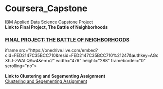 # Coursera_Capstone
IBM Applied Data Science Capstone Project<br>
<b> Link to Final Project, The Battle of Neighborhoods</b>
### <a href="https://eu-gb.dataplatform.cloud.ibm.com/analytics/notebooks/v2/82b611a6-6d07-486c-aec3-6ea61d0e0fb1/view?access_token=7a2b28eae9f346f9b037534d7e757ce53c2fb3a5230873cfb963fd2f3d97c09b">FINAL PROJECT:THE BATTLE OF NEIGHBORHOODS </a><br>
<div>iframe src="https://onedrive.live.com/embed?cid=FED2147C35BCC710&resid=FED2147C35BCC710%21247&authkey=AGcXhJ-zWALQAw4&em=2" width="476" height="288" frameborder="0" scrolling="no"></iframe></div>


<br>
<b> Link to Clustering and Segementing Assignment </b><br>
<a href="https://eu-gb.dataplatform.cloud.ibm.com/analytics/notebooks/v2/7337f604-8527-4ac1-a4b5-99151a0aa9da/view?access_token=4f99a7e6b96cf403a9fa280e60fb956457699fcac6aaa5ac490bbc4aa1a64e16">Clustering and Segementing Assignment</a>
